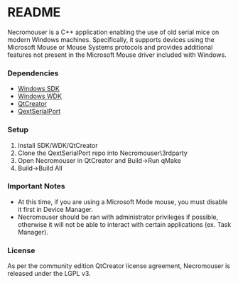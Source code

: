 # README #

Necromouser is a C++ application enabling the use of old serial mice on modern Windows machines. Specifically, it supports devices using the Microsoft Mouse or Mouse Systems protocols and provides additional features not present in the Microsoft Mouse driver included with Windows.

### Dependencies ###
* [Windows SDK](https://www.microsoft.com/en-us/download/details.aspx?id=8279)
* [Windows WDK](https://msdn.microsoft.com/en-us/windows/hardware/hh852365.aspx)
* [QtCreator](https://www.qt.io/download/)
* [QextSerialPort](https://github.com/qextserialport/qextserialport)

### Setup ###

1. Install SDK/WDK/QtCreator
2. Clone the QextSerialPort repo into Necromouser\3rdparty
3. Open Necromouser in QtCreator and Build->Run qMake
4. Build->Build All

### Important Notes ###

* At this time, if you are using a Microsoft Mode mouse, you must disable it first in Device Manager. 
* Necromouser should be ran with administrator privileges if possible, otherwise it will not be able to interact with certain applications (ex. Task Manager).

### License ###

As per the community edition QtCreator license agreement, Necromouser is released under the LGPL v3. 
